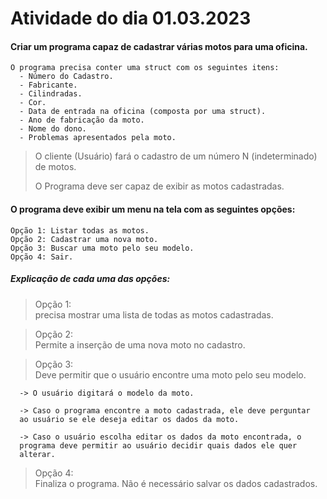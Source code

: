 # Atividade do dia 01.03.2023

  #### Criar um programa capaz de cadastrar várias motos para uma oficina.

    O programa precisa conter uma struct com os seguintes itens:
      - Número do Cadastro.
      - Fabricante.
      - Cilindradas.
      - Cor.
      - Data de entrada na oficina (composta por uma struct).
      - Ano de fabricação da moto.
      - Nome do dono.
      - Problemas apresentados pela moto.
      
  >O cliente (Usuário) fará o cadastro de um número N (indeterminado) de motos.
  >
  >O Programa deve ser capaz de exibir as motos cadastradas.

#### O programa deve exibir um menu na tela com as seguintes opções:
    Opção 1: Listar todas as motos.
    Opção 2: Cadastrar uma nova moto.
    Opção 3: Buscar uma moto pelo seu modelo.
    Opção 4: Sair.
    
##### Explicação de cada uma das opções:

  >Opção 1:\
  >precisa mostrar uma lista de todas as motos cadastradas.

  >Opção 2:\
  >Permite a inserção de uma nova moto no cadastro.

  >Opção 3:\
  >Deve permitir que o usuário encontre uma moto pelo seu modelo.
      
      -> O usuário digitará o modelo da moto.
      
      -> Caso o programa encontre a moto cadastrada, ele deve perguntar
      ao usuário se ele deseja editar os dados da moto.
      
      -> Caso o usuário escolha editar os dados da moto encontrada, o 
      programa deve permitir ao usuário decidir quais dados ele quer
      alterar.
      
      
  >Opção 4:\
  >Finaliza o programa. Não é necessário salvar os dados cadastrados.

